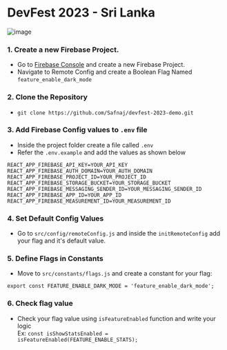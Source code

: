 # DevFest 2023 - Sri Lanka


![image](https://github.com/Safnaj/devfest-2023-demo/assets/37530024/2c476c77-adec-4723-80a5-0dc44c6915b3)


### 1. Create a new Firebase Project.

- Go to [Firebase Console](https://console.firebase.google.com) and create a new Firebase Project.
- Navigate to Remote Config and create a Boolean Flag Named `feature_enable_dark_mode`

### 2. Clone the Repository
- `git clone https://github.com/Safnaj/devfest-2023-demo.git`

### 3. Add Firebase Config values to `.env` file
- Inside the project folder create a file called `.env`
- Refer the `.env.example` and add the values as shown below 

```
REACT_APP_FIREBASE_API_KEY=YOUR_API_KEY
REACT_APP_FIREBASE_AUTH_DOMAIN=YOUR_AUTH_DOMAIN
REACT_APP_FIREBASE_PROJECT_ID=YOUR_PROJECT_ID
REACT_APP_FIREBASE_STORAGE_BUCKET=YOUR_STORAGE_BUCKET
REACT_APP_FIREBASE_MESSAGING_SENDER_ID=YOUR_MESSAGING_SENDER_ID
REACT_APP_FIREBASE_APP_ID=YOUR_APP_ID
REACT_APP_FIREBASE_MEASUREMENT_ID=YOUR_MEASUREMENT_ID
```

### 4. Set Default Config Values
- Go to `src/config/remoteConfig.js` and inside the `initRemoteConfig` add your flag and it's default value.

### 5. Define Flags in Constants
- Move to `src/constants/flags.js` and create a constant for your flag:
```
export const FEATURE_ENABLE_DARK_MODE = 'feature_enable_dark_mode';
```

### 6. Check flag value 
- Check your flag value using `isFeatureEnabled` function and write your logic <br/>
  Ex: `const isShowStatsEnabled = isFeatureEnabled(FEATURE_ENABLE_STATS);`



